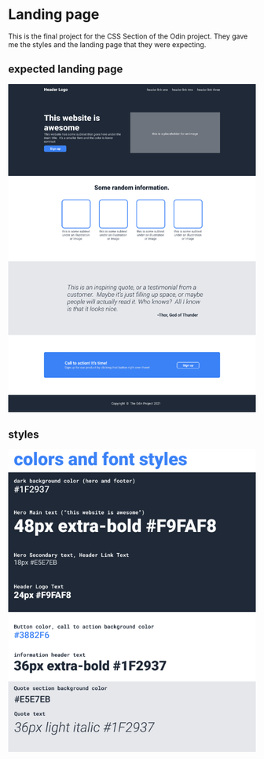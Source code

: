 # Landing page

This is the final project for the CSS Section of the Odin project. They gave me the styles and the landing page that they were expecting.

## expected landing page
![expected](images/landing.png)

## styles
![styles](images/colors_and_stuff.png)